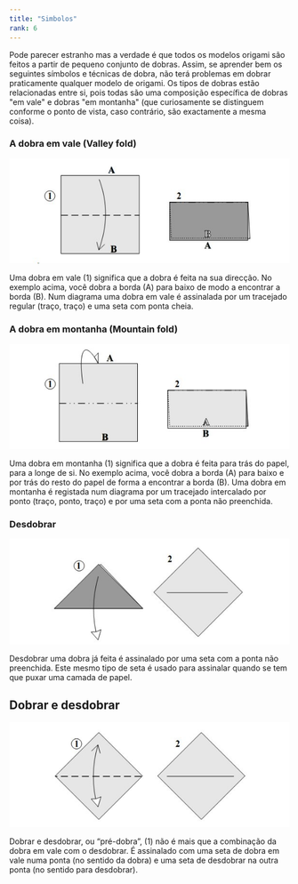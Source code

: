 ```yaml
---
title: "Simbolos"
rank: 6
---
```


Pode parecer estranho mas a verdade é que todos os modelos origami são feitos a partir de pequeno conjunto de dobras. Assim, se aprender bem os seguintes símbolos e técnicas de dobra, não terá problemas em dobrar praticamente qualquer modelo de origami. Os tipos de dobras estão relacionadas entre si, pois todas são uma composição específica de dobras "em vale" e dobras "em montanha" (que curiosamente se distinguem conforme o ponto de vista, caso contrário, são exactamente a mesma coisa).

### A dobra em vale (Valley fold)

![valleyfold](./img/img_22a.jpg)

Uma dobra em vale (1) significa que a dobra é feita na sua direcção. No exemplo acima, você dobra a borda (A) para baixo de modo a encontrar a borda (B). Num diagrama uma dobra em vale é assinalada por um tracejado regular (traço, traço) e uma seta com ponta cheia.

### A dobra em montanha (Mountain fold)

![mountainfold](./img/img_22b.jpg)

Uma dobra em montanha (1) significa que a dobra é feita para trás do papel, para a longe de si. No exemplo acima, você dobra a borda (A) para baixo e por trás do resto do papel de forma a encontrar a borda (B). Uma dobra em montanha é registada num diagrama por um tracejado intercalado por ponto (traço, ponto, traço) e por uma seta com a ponta não preenchida.

### Desdobrar

![unfold](./img/img_22c.jpg)

Desdobrar uma dobra já feita é assinalado por uma seta com a ponta não preenchida. Este mesmo tipo de seta é usado para assinalar quando se tem que puxar uma camada de papel.

## Dobrar e desdobrar

![foldAndUnfold](./img/img_22d.jpg)

Dobrar e desdobrar, ou “pré-dobra”, (1) não é mais que a combinação da dobra em vale com o desdobrar. É assinalado com uma seta de dobra em vale numa ponta (no sentido da dobra) e uma seta de desdobrar na outra ponta (no sentido para desdobrar).